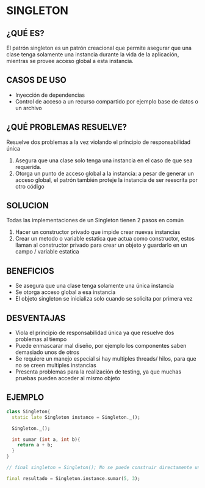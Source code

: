 # SINGLETON

## ¿QUÉ ES?

El patrón singleton es un patrón creacional que permite asegurar que una clase tenga solamente una instancia durante la vida de la aplicación, mientras se provee acceso global a esta instancia.

## CASOS DE USO

- Inyección de dependencias
- Control de acceso a un recurso compartido por ejemplo base de datos o un archivo

## ¿QUÉ PROBLEMAS RESUELVE?

Resuelve dos problemas a la vez violando el principio de responsabilidad única 

1. Asegura que una clase solo tenga una instancia en el caso de que sea requerida.
2. Otorga un punto de acceso global a la instancia: a pesar de generar un acceso global, el patrón también proteje la instancia de ser reescrita por otro código

## SOLUCION

Todas las implementaciones de un Singleton tienen 2 pasos en común

1. Hacer un constructor privado que impide crear nuevas instancias 
2. Crear un metodo o variable estatica que actua como constructor, estos llaman al constructor privado para crear un objeto y guardarlo en un campo / variable estatica

## BENEFICIOS

- Se asegura que una clase tenga solamente una única instancia 
- Se otorga acceso global a esa instancia 
- El objeto singleton se inicializa solo cuando se solicita por primera vez

## DESVENTAJAS

- Viola el principio de responsabilidad única ya que resuelve dos problemas al tiempo
- Puede enmascarar mal diseño, por ejemplo los componentes saben demasiado unos de otros 
- Se requiere un manejo especial si hay multiples threads/ hilos, para que no se creen multiples instancias
- Presenta problemas para la realización de testing, ya que muchas pruebas pueden acceder al mismo objeto 

## EJEMPLO 

```dart
class Singleton{
  static late Singleton instance = Singleton._();

  Singleton._();

  int sumar (int a, int b){
    return a + b;
  }
}

// final singleton = Singleton(); No se puede construir directamente un objeto de la clase con constructor privado

final resultado = Singleton.instance.sumar(5, 3);
```
